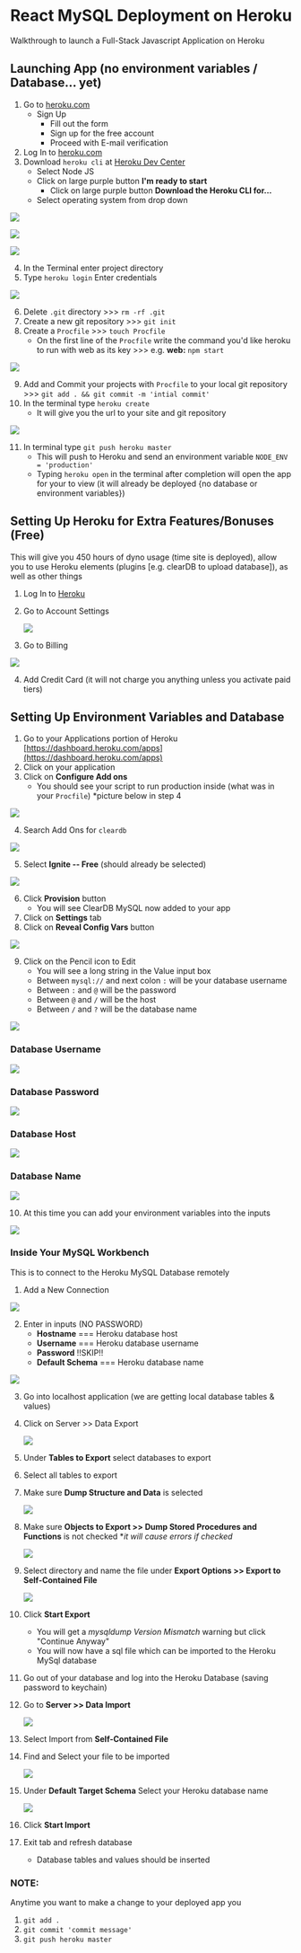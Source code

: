 # React MySQL Deployment on Heroku

Walkthrough to launch a Full-Stack Javascript Application on Heroku

## Launching App (no environment variables / Database... yet)

1. Go to [heroku.com](https://www.heroku.com/)
    - Sign Up
        - Fill out the form
        - Sign up for the free account
        - Proceed with E-mail verification
2. Log In to [heroku.com](https://www.heroku.com/)
3. Download `heroku cli` at [Heroku Dev Center](https://devcenter.heroku.com/start)
    - Select Node JS
    - Click on large purple button **I'm ready to start**
        - Click on large purple button **Download the Heroku CLI for...**
    * Select operating system from drop down

![](heroku_dev_center.png)

![](heroku_dev_center2.png)

![](heroku_dev_center3.png)

4. In the Terminal enter project directory
5. Type `heroku login` Enter credentials

![](terminal_heroku_login.png)

6. Delete `.git` directory >>> `rm -rf .git`
7. Create a new git repository >>> `git init`
8. Create a `Procfile` >>> `touch Procfile`
    - On the first line of the `Procfile` write the command you'd like heroku to run with web as its key >>> e.g. **web:** `npm start`

![](Procfile.png)

9. Add and Commit your projects with `Procfile` to your local git repository >>> `git add . && git commit -m 'intial commit'`
10. In the terminal type `heroku create`
    - It will give you the url to your site and git repository

![](heroku_create.png)

11. In terminal type `git push heroku master`
    -   This will push to Heroku and send an environment variable `NODE_ENV = 'production'`
    -   Typing `heroku open` in the terminal after completion will open the app for your to view (it will already be deployed {no database or environment variables})

## Setting Up Heroku for Extra Features/Bonuses (Free)

This will give you 450 hours of dyno usage (time site is deployed), allow you to use Heroku elements (plugins [e.g. clearDB to upload database]), as well as other things

1. Log In to [Heroku](https://id.heroku.com/login)
2. Go to Account Settings

    ![](heroku_dashboard.png)

3. Go to Billing

![](heroku_account.png)

4. Add Credit Card (it will not charge you anything unless you activate paid tiers)

## Setting Up Environment Variables and Database

1. Go to your Applications portion of Heroku [https://dashboard.heroku.com/apps](https://dashboard.heroku.com/apps)
2. Click on your application
3. Click on **Configure Add ons**
    - You should see your script to run production inside (what was in your `Procfile`) \*picture below in step 4

![](heroku_addons.png)

4. Search Add Ons for `cleardb`

![](heroku_addons2.png)

5. Select **Ignite -- Free** (should already be selected)

![](heroku_cleardb.png)

6. Click **Provision** button
    - You will see ClearDB MySQL now added to your app
7. Click on **Settings** tab
8. Click on **Reveal Config Vars** button

![](heroku_config_vars.png)

9. Click on the Pencil icon to Edit
    - You will see a long string in the Value input box
    - Between `mysql://` and next colon `:` will be your database username
    - Between `:` and `@` will be the password
    - Between `@` and `/` will be the host
    - Between `/` and `?` will be the database name

![](heroku_config_vars2.png)

### Database Username

![](heroku_db_username.png)

### Database Password

![](heroku_db_password.png)

### Database Host

![](heroku_db_host.png)

### Database Name

![](heroku_db_name.png)

10. At this time you can add your environment variables into the inputs

![](heroku_config_vars3.png)

### Inside Your MySQL Workbench

This is to connect to the Heroku MySQL Database remotely

1. Add a New Connection

![](mySql_workbench_new_db.png)

2. Enter in inputs (NO PASSWORD)
    - **Hostname** === Heroku database host
    - **Username** === Heroku database username
    - **Password** !!SKIP!!
    - **Default Schema** === Heroku database name

![](mySql_workbench_connection.png)

3. Go into localhost application (we are getting local database tables & values)
4. Click on Server >> Data Export

    ![](mySql_workbench_data_export.png)

5. Under **Tables to Export** select databases to export
6. Select all tables to export
7. Make sure **Dump Structure and Data** is selected

    ![](mySql_workbench_data_export2.png)

8. Make sure **Objects to Export >> Dump Stored Procedures and Functions** is not checked \*_it will cause errors if checked_

    ![](mySql_workbench_obj_to_export.png)

9. Select directory and name the file under **Export Options >> Export to Self-Contained File**

    ![](mySql_workbench_export_options.png)

10. Click **Start Export**
    - You will get a _mysqldump Version Mismatch_ warning but click "Continue Anyway"
    - You will now have a sql file which can be imported to the Heroku MySql database
11. Go out of your database and log into the Heroku Database (saving password to keychain)
12. Go to **Server >> Data Import**

    ![](mySql_workbench_data_import.png)

13. Select Import from **Self-Contained File**
14. Find and Select your file to be imported

    ![](mySql_workbench_data_import2.png)

15. Under **Default Target Schema** Select your Heroku database name

    ![](mySql_workbench_target_schema.png)

16. Click **Start Import**
17. Exit tab and refresh database
    - Database tables and values should be inserted

### NOTE:
Anytime you want to make a change to your deployed app you

1. `git add .`
2. `git commit 'commit message'`
3. `git push heroku master`